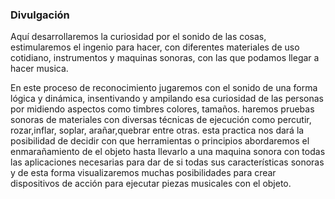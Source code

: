 ### Divulgación


Aquí desarrollaremos   la curiosidad por el sonido de las cosas, estimularemos el ingenio para hacer, con diferentes materiales de uso cotidiano, instrumentos y maquinas sonoras, con las que podamos llegar a hacer musica.


En este proceso de reconocimiento jugaremos con el sonido de una forma lógica y dinámica, insentivando y ampilando esa curiosidad de las personas por midiendo aspectos como timbres colores, tamaños. haremos pruebas sonoras de materiales con diversas técnicas de ejecución como percutir, rozar,inflar, soplar, arañar,quebrar entre otras. esta practica nos dará la posibilidad de decidir con que herramientas o principios abordaremos el enmarañamiento de el objeto hasta llevarlo a una maquina sonora con todas las aplicaciones necesarias para dar de si todas sus características sonoras y de esta forma visualizaremos muchas posibilidades para crear dispositivos de acción para ejecutar piezas musicales con el objeto.



















